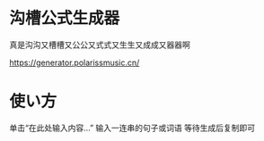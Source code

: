 # 沟槽公式生成器
真是沟沟又槽槽又公公又式式又生生又成成又器器啊

https://generator.polarissmusic.cn/

# 使い方
单击“在此处输入内容...”
输入一连串的句子或词语
等待生成后复制即可
